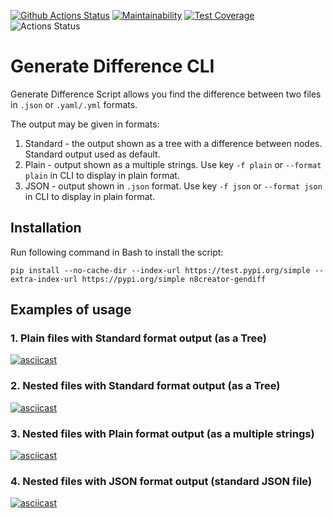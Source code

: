 [![Github Actions Status](https://github.com/n8creator/python-project-lvl2/workflows/Python%20CI/badge.svg)](https://github.com/n8creator/python-project-lvl2/actions)
[![Maintainability](https://api.codeclimate.com/v1/badges/1377ea5314f87c02aa00/maintainability)](https://codeclimate.com/github/n8creator/python-project-lvl2/maintainability)
[![Test Coverage](https://api.codeclimate.com/v1/badges/1377ea5314f87c02aa00/test_coverage)](https://codeclimate.com/github/n8creator/python-project-lvl2/test_coverage)
![Actions Status](https://github.com/n8creator/python-project-lvl2/workflows/hexlet-check/badge.svg)

# Generate Difference CLI
Generate Difference Script allows you find the difference between two files in ```.json``` or ```.yaml/.yml``` formats. 

The output may be given in formats:
1. Standard - the output shown as a tree with a difference between nodes. Standard output used as default.
2. Plain - output shown as a multiple strings. Use key ```-f plain``` or ```--format plain``` in CLI to display in plain format.
3. JSON - output shown in ```.json``` format. Use key ```-f json``` or ```--format json``` in CLI to display in plain format.

## Installation
Run following command in Bash to install the script:
```
pip install --no-cache-dir --index-url https://test.pypi.org/simple --extra-index-url https://pypi.org/simple n8creator-gendiff
```


## Examples of usage
### 1. Plain files with **Standard format** output (as a Tree)
[![asciicast](https://asciinema.org/a/OrWS1wJmte1xW8OEru2ZZd8QJ.svg)](https://asciinema.org/a/OrWS1wJmte1xW8OEru2ZZd8QJ)

### 2. Nested files with **Standard format** output (as a Tree)
[![asciicast](https://asciinema.org/a/fWbpN3CTOdsregXo7Ks7a3fCG.svg)](https://asciinema.org/a/fWbpN3CTOdsregXo7Ks7a3fCG)

### 3. Nested files with **Plain format** output (as a multiple strings)
[![asciicast](https://asciinema.org/a/mxVigkK0WQzAIaUnusyUnJg2w.svg)](https://asciinema.org/a/mxVigkK0WQzAIaUnusyUnJg2w)


### 4. Nested files with **JSON format** output (standard JSON file)
[![asciicast](https://asciinema.org/a/69tyczf9uMbzHtGnfnu3IoeQO.svg)](https://asciinema.org/a/69tyczf9uMbzHtGnfnu3IoeQO)